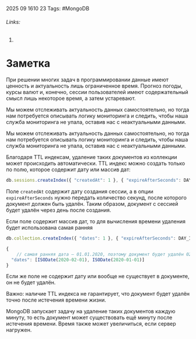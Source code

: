 2025 09 1610 23
Tags: #MongoDB 
###### Links: 
1) 
# Заметка
При решении многих задач в программировании данные имеют ценность и актуальность лишь ограниченное время. Прогноз погоды, курсы валют и, конечно, сессии пользователей имеют содержательный смысл лишь некоторое время, а затем устаревают.

Мы можем отслеживать актуальность данных самостоятельно, но тогда нам потребуется описывать логику мониторинга и следить, чтобы наша служба мониторинга не упала, оставив нас с неактуальными данными.


Мы можем отслеживать актуальность данных самостоятельно, но тогда нам потребуется описывать логику мониторинга и следить, чтобы наша служба мониторинга не упала, оставив нас с неактуальными данными.

Благодаря TTL индексам, удаление таких документов из коллекции может происходить автоматически. TTL индекс можно создать только по полю, которое содержит дату или массив дат:
```ts
db.sessions.createIndex({ "createdAt": 1 }, { "expireAfterSeconds": DAY_IN_SECONDS });
```
Поле `createdAt` содержит дату создания сессии, а в опции `expireAfterSeconds` нужно передать количество секунд, после которого документ должен быть удалён. Таким образом, документ с сессией будет удалён через день после создания.

Если поле содержит массив дат, то для вычисления времени удаления будет использована самая ранняя
```ts
db.collection.createIndex({ "dates": 1 }, { "expireAfterSeconds": DAY_IN_SECONDS });

{
    // самая ранняя дата — 01.01.2020, поэтому документ будет удалён 02.01.2020
  "dates": [ISODate(2020-02-01), ISODate(2020-01-01)]
}
```
Если же поле не содержит дату или вообще не существует в документе, он не будет удалён.

Важно: наличие TTL индекса не гарантирует, что документ будет удалён точно после истечения времени жизни.

MongoDB запускает задачу на удаление таких документов каждую минуту, то есть документ может существовать ещё минуту после истечения времени. Время также может увеличиться, если сервер нагружен.
